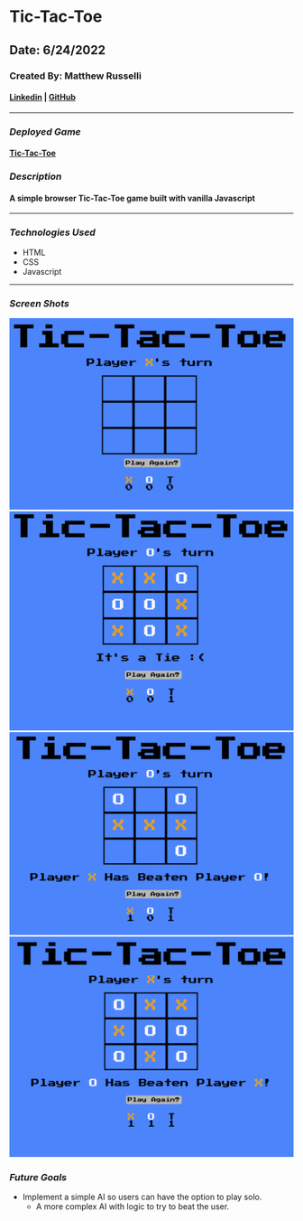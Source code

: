 # Tic-Tac-Toe

## Date: 6/24/2022

### Created By: Matthew Russelli

#### [Linkedin](https://www.linkedin.com/in/matthewrusselli/) | [GitHub](https://github.com/MattRusselli)

---

### **_Deployed Game_**

#### [Tic-Tac-Toe](https://delirious-cherries.surge.sh/)

### **_Description_**

#### A simple browser Tic-Tac-Toe game built with vanilla Javascript

---

### **_Technologies Used_**

- HTML
- CSS
- Javascript

---

### **_Screen Shots_**

![Landing Page](ScreenShots/Screenshot.png)
![Tie](ScreenShots/tieScreenshot.png)
![X wins](ScreenShots/xWins.png)
![O Wins](ScreenShots/oWins.png)

### **_Future Goals_**

- Implement a simple AI so users can have the option to play solo.
  - A more complex AI with logic to try to beat the user.